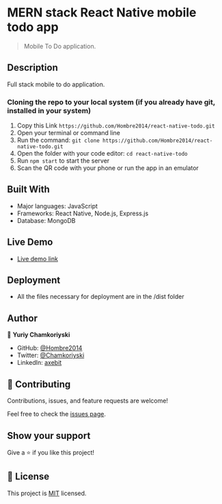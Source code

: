 # MERN stack React Native mobile todo app

> Mobile To Do application.

## Description

Full stack mobile to do application.

### Cloning the repo to your local system (if you already have git, installed in your system)

1. Copy this Link `https://github.com/Hombre2014/react-native-todo.git`
2. Open your terminal or command line
3. Run the command: `git clone https://github.com/Hombre2014/react-native-todo.git`
4. Open the folder with your code editor: `cd react-native-todo`
5. Run `npm start` to start the server
6. Scan the QR code with your phone or run the app in an emulator

## Built With

- Major languages: JavaScript
- Frameworks: React Native, Node.js, Express.js
- Database: MongoDB

## Live Demo

- [Live demo link]()

## Deployment

- All the files necessary for deployment are in the /dist folder

## Author

👤 **Yuriy Chamkoriyski**

- GitHub: [@Hombre2014](https://github.com/Hombre2014)
- Twitter: [@Chamkoriyski](https://twitter.com/Chamkoriyski)
- LinkedIn: [axebit](https://linkedin.com/in/axebit)

## 🤝 Contributing

Contributions, issues, and feature requests are welcome!

Feel free to check the [issues page](https://github.com/Hombre2014/react-native-todo.git/issues).

## Show your support

Give a ⭐️ if you like this project!

## 📝 License

This project is [MIT](./license.md) licensed.
